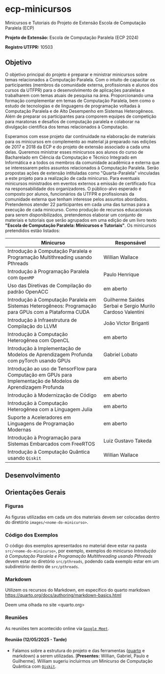 # ecp-minicursos

Minicursos e Tutoriais do Projeto de Extensão Escola de Computação Paralela (ECP)

__Projeto de Extensão:__ Escola de Computação Paralela (ECP 2024)

__Registro UTFPR:__ 10503

## Objetivo

O objetivo principal do projeto é preparar e ministrar minicursos sobre temas relacionados a Computação Paralela. Com o intuito de capacitar os participantes (membros da comunidade externa, profissionais e alunos dos cursos da UTFPR) para o desenvolvimento de aplicações paralelas e trabalharem com temas atuais de pesquisa na área. Proporcionando uma formação complementar em temas de Computação Paralela, bem como o estudo de tecnologias e de linguagens de programação voltadas à Computação Paralela e de Alto Desempenho em Sistemas Heterogêneos. Além de preparar os participantes para comporem equipes de competição para maratonas e desafios de computação paralela e colaborar na divulgação científica dos temas relacionados à Computação.

Esperamos com esse projeto dar continuidade na elaboração de materiais para os minicursos em complemento ao material já preparado nas edições de 2017 e 2018 da ECP e do projeto de extensão associado a cada uma delas.
Queremos ministrar esses minicursos aos alunos do curso de Bacharelado em Ciência da Computação e Técnico Integrado em Informática e a todos os membros da comunidade acadêmica e externa que se interessarem pelos assuntos relacionados à Computação Paralela.
Serão propostas ações de extensão intituladas como "Quarta-Paralela" vinculadas a este projeto para a realização de cada minicurso. Para eventuais minicursos ministrados em eventos externos a emissão de certificado fica na responsabilidade dos organizadores.
O público-alvo esperado é composto por alunos, funcionários da UTFPR e profissionais da comunidade externa que tenham interesse pelos assuntos abordados. Pretendemos atender 22 participantes em cada uma das turmas para a execução de cada minicurso.
Como produção de recursos educacionais para serem disponibilizados, pretendemos elaborar um conjunto de materiais e tutoriais que serão agrupados em uma edição de um livro texto __"Escola de Computação Paralela: Minicursos e Tutoriais"__. Os minicursos pretendidos estão listados:

| Minicurso | Responsável |
| ---- | ---- |
| Introdução à Computação Paralela e Programação Multithreading usando Pthreads | Willian Wallace |
| Introdução à Programação Paralela com `OpenMP` | Paulo Henrique |
| Uso das Diretivas de Compilação do padrão OpenACC | em aberto |
| Introdução  à  Computação Paralela em Sistemas Heterogêneos: Programação para GPUs com a Plataforma CUDA | Guilherme Saides Serbai e Sergio Murilo Cardoso Valentini |
| Introdução à Infraestrutura de Compilação do LLVM | João Victor Briganti |
| Introdução à Computação Heterogênea com OpenCL | em aberto |
| Introdução à Implementação de Modelos de Aprendizagem Profunda com pyTorch usando GPUs | Gabriel Lobato |
| Introdução ao uso de TensorFlow para Computação em GPUs para Implementação de Modelos de Aprendizagem Profunda | em aberto |
| Introdução à Modernização de Código | em aberto |
| Introdução à Computação Heterogênea com a Linguagem Julia | em aberto |
| Suporte a Aceleradores em Linguagens de Programação Modernas | em aberto |
| Introdução à Programação para Sistemas Embarcados com FreeRTOS | Luiz Gustavo Takeda |
| Introdução à Computação Quântica usando `Qiskit` | Willian Wallace |


## Desenvolvimento

## Orientações Gerais

### Figuras

As figuras utilizadas em cada um dos materiais devem ser colocadas dentro do diretório `images/<nome-do-minicurso>`.

### Código dos Exemplos

O código dos exemplos apresentados no material deve estar na pasta `src/<nome-do-minicurso>`, por exemplo, exemplos do minicurso _Introdução à Computação Paralela e Programação Multithreading usando Pthreads_  devem estar no diretório `src/pthreads`, podendo cada exemplo estar em um subdiretório dentro de `src/pthreads`.

### Markdown

Utilizem os recursos do Markdown, em específico do quarto markdown <https://quarto.org/docs/authoring/markdown-basics.html>

Deem uma olhada no site <quarto.org>

### Reuniões

As reuniões tem acontecido online via [`Google Meet`](https://meet.google.com/ixf-iznf-eye).

#### Reunião (12/05/2025 - Tarde)

* Falamos sobre a estrutura do projeto e das ferramentas ([quarto](www.quarto.org) e markdown) a serem utilizadas. [__Presentes:__ Willian, Gabriel, Paulo e Guilherme]. William sugeriu incluirmos um Minicurso de Computação Quântica com [`Qiskit`](https://www.ibm.com/quantum/qiskit).